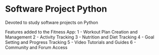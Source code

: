 # Software Project Python
 Devoted to study software projects on Python

Features added to the Fitness App:
1 - Workout Plan Creation and Management
2 - Activity Tracking
3 - Nutrition and Diet Tracking
4 - Goal Setting and Progress Tracking
5 - Video Tutorials and Guides
6 - Community and Forum Access